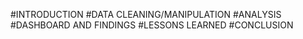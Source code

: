 #INTRODUCTION
#DATA CLEANING/MANIPULATION
#ANALYSIS
#DASHBOARD AND FINDINGS
#LESSONS LEARNED
#CONCLUSION
